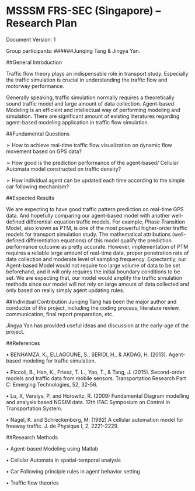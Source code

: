 # MSSSM FRS-SEC (Singapore) – Research Plan


 Document Version: 1 
 
 Group participants: 
######Junqing Tang & Jingya Yan.


##General Introduction

Traffic flow theory plays an indispensable role in transport study. Especially the traffic simulation is crucial in understanding the traffic flow and motorway performance.

Generally speaking, traffic simulation normally requires a theoretically sound traffic model and large amount of data collection. Agent-based Modeling is an efficient and intellectual way of performing modeling and simulation. There are significant amount of existing literatures regarding agent-based modeling application in traffic flow simulation. 


##Fundamental Questions

➢	How to achieve real-time traffic flow visualization on dynamic flow movement based on GPS data?

➢	How good is the prediction performance of the agent-based/ Cellular Automata model constructed on traffic density?

➢	How individual agent can be updated each time according to the simple car following mechanism?


##Expected Results

We are expecting to have good traffic pattern prediction on real-time GPS data.  And hopefully comparing our agent-based model with another well-defined differential-equation traffic models. For example, Phase Transition Model, also known as PTM, is one of the most powerful higher-order traffic models for transport simulation study. The mathematical attributions (well-defined differentiation equations) of this model qualify the prediction performance outcome as pretty accurate. However, implementation of PTM requires a reliable large amount of real-time data, proper penetration rate of data collection and moderate level of sampling frequency. Expectantly, our Agent-based Model would not require too large volume of data to be set beforehand, and it will only requires the initial boundary conditions to be set. We are expecting that, our model would amplify the traffic simulation methods since our model will not rely on large amount of data collected and only based on really simply agent updating rules.



##Individual Contribution
Junqing Tang has been the major author and conductor of the project, including the coding process, literature review, communication, final report preparation, etc. 

Jingya Yan has provided useful ideas and discussion at the early-age of the project.



##References 

•	BENHAMZA, K., ELLAGOUNE, S., SERIDI, H., & AKDAG, H. (2013). Agent-based modeling for traffic simulation.

•	Piccoli, B., Han, K., Friesz, T. L., Yao, T., & Tang, J. (2015). Second-order models and traffic data from mobile sensors. Transportation Research Part C: Emerging Technologies, 52, 32-56.

• Lu, X, Varaiya, P, and Horowitz, R. (2009) Fundamental Diagram modelling and analysis based NGSIM data. 12th IFAC Symposium on Control in Transportation System.

• Nagel, K. and Schreckenberg, M. (1992) A cellular automation model for freeway traffic. J. de Physique I, 2, 2221-2229.



##Research Methods

•	Agent-based Modeling using Matlab

•	Cellular Automata in spatial-temporal analysis

•	Car Following principle rules in agent behavior setting

•	Traffic flow theories




